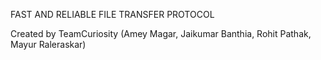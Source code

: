 FAST AND RELIABLE FILE TRANSFER PROTOCOL
			  	    
Created by TeamCuriosity (Amey Magar, Jaikumar Banthia, Rohit Pathak, Mayur Raleraskar)
										


